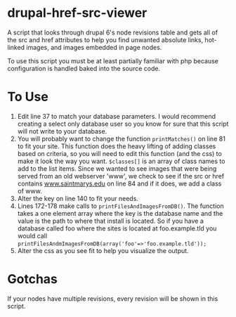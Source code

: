 drupal-href-src-viewer
======================

A script that looks through drupal 6's node revisions table and gets all of the src and href attributes to help you find unwanted absolute links, hot-linked images, and images embedded in page nodes.

To use this script you must be at least partially familiar with php because configuration is handled baked into the source code.

To Use
======

1. Edit line 37 to match your database parameters. I would recommend creating a select only database user so you know for sure that this script will not write to your database.
2. You will probably want to change the function `printMatches()` on line 81 to fit your site. This function does the heavy lifting of adding classes based on criteria, so you will need to edit this function (and the css) to make it look the way you want. `$classes[]` is an array of class names to add to the list items. Since we wanted to see images that were being served from an old webserver 'www', we check to see if the src or href contains www.saintmarys.edu on line 84 and if it does, we add a class of www.
3. Alter the key on line 140 to fit your needs.
4. Lines 172-178 make calls to `printFilesAndImagesFromDB()`. The function takes a one element array where the key is the database name and the value is the path to where that install is located. So if you have a database called foo where the sites is located at foo.example.tld you would call `printFilesAndmImagesFromDB(array('foo'=>'foo.example.tld'));`
5. Alter the css as you see fit to help you visualize the output.

Gotchas
=======

If your nodes have multiple revisions, every revision will be shown in this script.